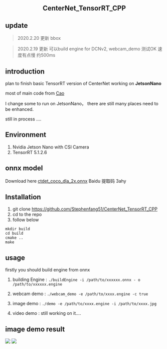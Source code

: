 <h2 align = center>CenterNet_TensorRT_CPP</h2>

## update

> 2020.2.20 更新 bbox 

> 2020.2.19 更新 可以build engine for DCNv2, webcam_demo 测试OK 速度有点慢 约500ms

## introduction

plan to finish basic TensorRT version of CenterNet working on **JetsonNano**

most of main code from [Cao](https://github.com/CaoWGG/TensorRT-CenterNet)

I change some to run on JetsonNano， there are still many places need to be enhanced.

still in process ….

## Environment

1. Nvidia Jetson Nano with CSI Camera
2. TensorRT 5.1.2.6

## onnx model
Download here [ctdet_coco_dla_2x.onnx](https://pan.baidu.com/s/10K8EU0uIo91wrdhze2xMZA) Baidu 提取码 3ahy

## Installation
1. git clone https://github.com/Stephenfang51/CenterNet_TensorRT_CPP
2. cd to the repo
3. follow below
```
mkdir build
cd build
cmake ..
make
```

## usage
firstly you should build engine from onnx

1. building Engine : `./buildEngine -i /path/to/xxxxxx.onnx - o /path/to/xxxxxx.engine`

2. webcam demo : `./webcam_demo -e /path/to/xxxx.engine -c true`

3. image demo : `./demo -e /path/to/xxxx.engine -i /path/to/xxxx.jpg`

4. video demo : still working on it....


## image demo result
<img src="https://github.com/Stephenfang51/CenterNet_TensorRT_CPP/blob/master/img/test_detection.jpg">
<img src="https://github.com/Stephenfang51/CenterNet_TensorRT_CPP/blob/master/img/test_detection2.jpg">





